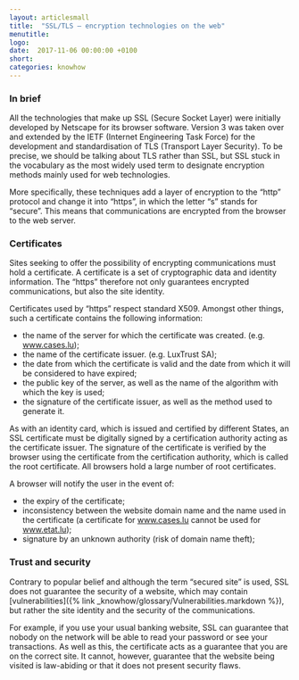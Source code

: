```yaml
---
layout: articlesmall
title:  "SSL/TLS – encryption technologies on the web"
menutitle:
logo:
date:  2017-11-06 00:00:00 +0100
short:
categories: knowhow
---
```


<h3 class="titre-page" id="in-brief">In brief</h3>
All the technologies that make up SSL (Secure Socket Layer) were initially developed by Netscape for its browser software. Version 3 was taken over and extended by the IETF (Internet Engineering Task Force) for the development and standardisation of TLS (Transport Layer Security). To be precise, we should be talking about TLS rather than SSL, but SSL stuck in the vocabulary as the most widely used term to designate encryption methods mainly used for web technologies.

More specifically, these techniques add a layer of encryption to the “http” protocol and change it into “https”, in which the letter “s” stands for “secure”. This means that communications are encrypted from the browser to the web server.

<h3 class="titre-page" id="certificates">Certificates</h3>
Sites seeking to offer the possibility of encrypting communications must hold a certificate. A certificate is a set of cryptographic data and identity information. The “https” therefore not only guarantees encrypted communications, but also the site identity.

Certificates used by “https” respect standard X509. Amongst other things, such a certificate contains the following information:

* the name of the server for which the certificate was created. (e.g. www.cases.lu);
* the name of the certificate issuer. (e.g. LuxTrust SA);
* the date from which the certificate is valid and the date from which it will be considered to have expired;
* the public key of the server, as well as the name of the algorithm with which the key is used;
* the signature of the certificate issuer, as well as the method used to generate it.

As with an identity card, which is issued and certified by different States, an SSL certificate must be digitally signed by a certification authority acting as the certificate issuer. The signature of the certificate is verified by the browser using the certificate from the certification authority, which is called the root certificate. All browsers hold a large number of root certificates.

A browser will notify the user in the event of:

* the expiry of the certificate;
* inconsistency between the website domain name and the name used in the certificate (a certificate for www.cases.lu cannot be used for www.etat.lu);
* signature by an unknown authority (risk of domain name theft);

<h3 class="titre-page" id="trust-and-security">Trust and security</h3>
Contrary to popular belief and although the term “secured site” is used, SSL does not guarantee the security of a website, which may contain [vulnerabilities]({% link _knowhow/glossary/Vulnerabilities.markdown %}), but rather the site identity and the security of the communications.

For example, if you use your usual banking website, SSL can guarantee that nobody on the network will be able to read your password or see your transactions. As well as this, the certificate acts as a guarantee that you are on the correct site. It cannot, however, guarantee that the website being visited is law-abiding or that it does not present security flaws.
